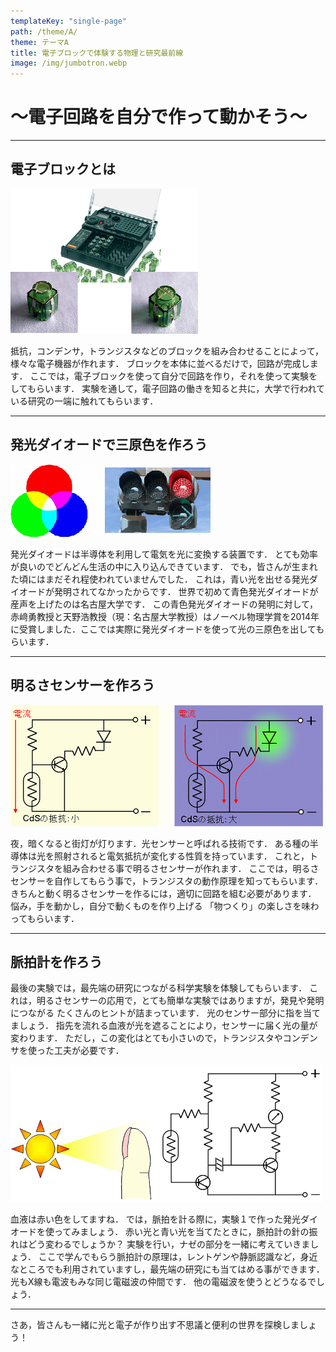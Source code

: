 ```yaml
---
templateKey: "single-page"
path: /theme/A/
theme: テーマA
title: 電子ブロックで体験する物理と研究最前線
image: /img/jumbotron.webp
---
```

# ～電子回路を自分で作って動かそう～
----
## 電子ブロックとは

![電子ブロック](0.gif)

抵抗，コンデンサ，トランジスタなどのブロックを組み合わせることによって，様々な電子機器が作れます．
ブロックを本体に並べるだけで，回路が完成します．
ここでは，電子ブロックを使って自分で回路を作り，それを使って実験をしてもらいます．
実験を通して，電子回路の働きを知ると共に，大学で行われている研究の一端に触れてもらいます．

----

## 発光ダイオードで三原色を作ろう

![発光ダイオード](1.gif)

発光ダイオードは半導体を利用して電気を光に変換する装置です． とても効率が良いのでどんどん生活の中に入り込んできています． でも，皆さんが生まれた頃にはまだそれ程使われていませんでした． これは，青い光を出せる発光ダイオードが発明されてなかったからです． 世界で初めて青色発光ダイオードが産声を上げたのは名古屋大学です． この青色発光ダイオードの発明に対して，赤﨑勇教授と天野浩教授（現：名古屋大学教授）はノーベル物理学賞を2014年に受賞しました．ここでは実際に発光ダイオードを使って光の三原色を出してもらいます．

----

## 明るさセンサーを作ろう

![明るさセンサー](2.gif)

夜，暗くなると街灯が灯ります．光センサーと呼ばれる技術です． ある種の半導体は光を照射されると電気抵抗が変化する性質を持っています． これと，トランジスタを組み合わせる事で明るさセンサーが作れます． ここでは，明るさセンサーを自作してもらう事で，トランジスタの動作原理を知ってもらいます． きちんと動く明るさセンサーを作るには，適切に回路を組む必要があります． 悩み，手を動かし，自分で動くものを作り上げる 「物つくり」の楽しさを味わってもらいます．

----
## 脈拍計を作ろう

最後の実験では，最先端の研究につながる科学実験を体験してもらいます． これは，明るさセンサーの応用で，とても簡単な実験ではありますが，発見や発明につながる たくさんのヒントが詰まっています． 光のセンサー部分に指を当てましょう． 指先を流れる血液が光を遮ることにより，センサーに届く光の量が変わります． ただし，この変化はとても小さいので，トランジスタやコンデンサを使った工夫が必要です．

![脈拍計](3.gif)

血液は赤い色をしてますね． では，脈拍を計る際に，実験１で作った発光ダイオードを使ってみましょう． 赤い光と青い光を当てたときに，脈拍計の針の振れはどう変わるでしょうか？ 実験を行い，ナゼの部分を一緒に考えていきましょう． ここで学んでもらう脈拍計の原理は，レントゲンや静脈認識など，身近なところでも利用されていますし，最先端の研究にも当てはめる事ができます． 光もX線も電波もみな同じ電磁波の仲間です． 他の電磁波を使うとどうなるでしょう．

----


さあ，皆さんも一緒に光と電子が作り出す不思議と便利の世界を探検しましょう！
